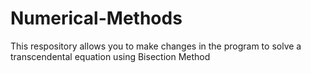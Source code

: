 # Numerical-Methods
This respository allows you to make changes in the program to solve a transcendental equation using Bisection Method
